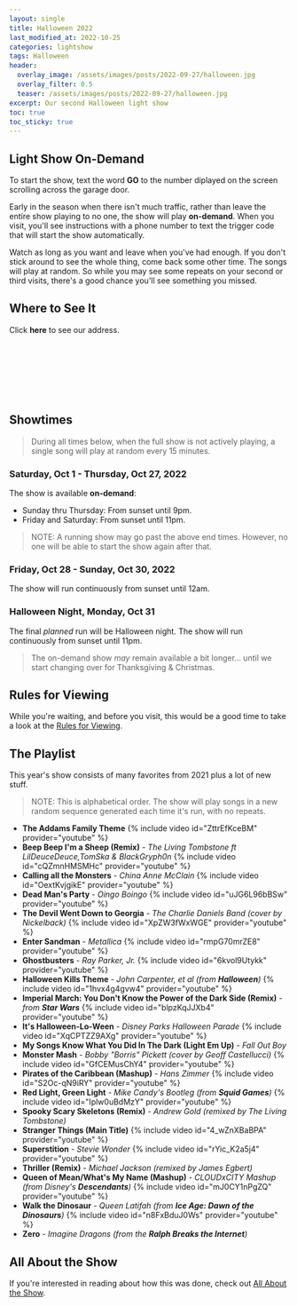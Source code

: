 ```yaml
---
layout: single
title: Halloween 2022
last_modified_at: 2022-10-25
categories: lightshow
tags: Halloween
header:
  overlay_image: /assets/images/posts/2022-09-27/halloween.jpg
  overlay_filter: 0.5
  teaser: /assets/images/posts/2022-09-27/halloween.jpg
excerpt: Our second Halloween light show 
toc: true
toc_sticky: true
---
```


## Light Show On-Demand

To start the show, text the word <b>GO</b> to the number diplayed on the screen scrolling across the garage door.

Early in the season when there isn't much traffic, rather than leave the entire show playing to no one, the show will play <b>on-demand</b>. When you visit, you'll see instructions with a phone number to text the trigger code that will start the show automatically. 

Watch as long as you want and leave when you've had enough. If you don't stick around to see the whole thing, come back some other time. The songs will play at random. So while you may see some repeats on your second or third visits, there's a good chance you'll see something you missed.

## Where to See It

Click <b><a onclick="document.getElementById('imgAddress').style.visibility='visible';">here</a></b> to see our address.

<img id="imgAddress" src="/assets/images/addresspic.png" style="visibility: hidden">

## Showtimes

> During all times below, when the full show is not actively playing, a single song will play at random every 15 minutes.

### Saturday, Oct 1 - Thursday, Oct 27, 2022

The show is available <b>on-demand</b>:

* Sunday thru Thursday: From sunset until 9pm.
* Friday and Saturday: From sunset until 11pm.

> NOTE: A running show may go past the above end times. However, no one will be able to start the show again after that.

### Friday, Oct 28 - Sunday, Oct 30, 2022

The show will run continuously from sunset until 12am.

### Halloween Night, Monday, Oct 31

The final <i>planned</i> run will be Halloween night. The show will run continuously from sunset until 11pm. 

> The on-demand show <i>may</i> remain available a bit longer... until we start changing over for Thanksgiving & Christmas.

## Rules for Viewing

While you're waiting, and before you visit, this would be a good time to take a look at the <a href="/lightshow/the_rules/">Rules for Viewing</a>.

## The Playlist

This year's show consists of many favorites from 2021 plus a lot of new stuff.

> NOTE: This is alphabetical order. The show will play songs in a new random sequence generated each time it's run, with no repeats.

* **The Addams Family Theme**
{% include video id="ZttrEfKceBM" provider="youtube" %}
* **Beep Beep I'm a Sheep (Remix)** - *The Living Tombstone ft LilDeuceDeuce,TomSka & BlackGryph0n*
{% include video id="cQZmnHMSMHc" provider="youtube" %}
* **Calling all the Monsters** - *China Anne McClain*
{% include video id="OextKvjgikE" provider="youtube" %}
* **Dead Man's Party** - *Oingo Boingo*
{% include video id="uJG6L96bBSw" provider="youtube" %}
* **The Devil Went Down to Georgia** - *The Charlie Daniels Band (cover by Nickelback)*
{% include video id="XpZW3fWxWGE" provider="youtube" %}
* **Enter Sandman** - *Metallica*
{% include video id="rmpG70mrZE8" provider="youtube" %}
* **Ghostbusters** - *Ray Parker, Jr.*
{% include video id="6kvol9Utykk" provider="youtube" %}
* **Halloween Kills Theme** - *John Carpenter, et al (from **Halloween**)*
{% include video id="1hvx4g4gvw4" provider="youtube" %}
* **Imperial March: You Don't Know the Power of the Dark Side (Remix)** - *from **Star Wars***
{% include video id="blpzKqJJXb4" provider="youtube" %}
* **It's Halloween-Lo-Ween** - *Disney Parks Halloween Parade*
{% include video id="XqCPTZZ9AXg" provider="youtube" %}
* **My Songs Know What You Did In The Dark (Light Em Up)** - *Fall Out Boy*
* **Monster Mash** - *Bobby "Borris" Pickett (cover by Geoff Castellucci)*
{% include video id="GfCEMusChY4" provider="youtube" %}
* **Pirates of the Caribbean (Mashup)** - *Hans Zimmer*
{% include video id="S2Oc-qN9iRY" provider="youtube" %}
* **Red Light, Green Light** - *Mike Candy's Bootleg (from **Squid Games**)*
{% include video id="Iplw0uBdMzY" provider="youtube" %}
* **Spooky Scary Skeletons (Remix)** - *Andrew Gold (remixed by The Living Tombstone)*
* **Stranger Things (Main Title)**
{% include video id="4_wZnXBaBPA" provider="youtube" %}
* **Superstition** - *Stevie Wonder*
{% include video id="rYic_K2a5j4" provider="youtube" %}
* **Thriller (Remix)** - *Michael Jackson (remixed by James Egbert)*
* **Queen of Mean/What's My Name (Mashup)** - *CLOUDxCITY Mashup (from Disney's **Descendants**)*
{% include video id="mJ0CY1nPgZQ" provider="youtube" %}
* **Walk the Dinosaur** - *Queen Latifah (from **Ice Age: Dawn of the Dinosaurs**)*
{% include video id="n8FxBduJ0Ws" provider="youtube" %}
* **Zero** - *Imagine Dragons (from the **Ralph Breaks the Internet**)*

## All About the Show

If you're interested in reading about how this was done, check out <a href="https://chadgoode.com/projects/lightshow/show-Info/">All About the Show</a>.